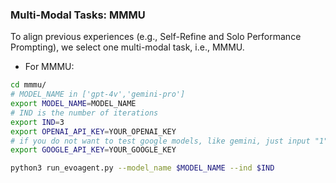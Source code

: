 ### Multi-Modal Tasks: MMMU

To align previous experiences (e.g., Self-Refine and Solo Performance Prompting), we select one multi-modal task, i.e.,
MMMU.

- For MMMU:

```bash
cd mmmu/
# MODEL_NAME in ['gpt-4v','gemini-pro']
export MODEL_NAME=MODEL_NAME
# IND is the number of iterations
export IND=3
export OPENAI_API_KEY=YOUR_OPENAI_KEY
# if you do not want to test google models, like gemini, just input "1".
export GOOGLE_API_KEY=YOUR_GOOGLE_KEY

python3 run_evoagent.py --model_name $MODEL_NAME --ind $IND
```
